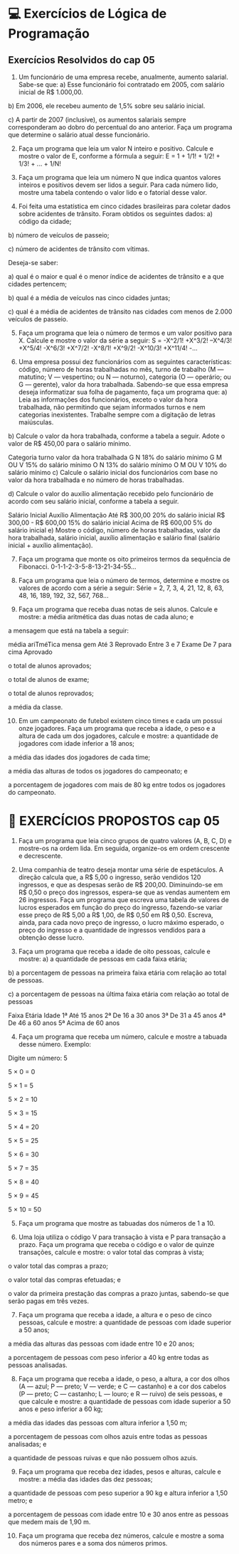 # 💻 Exercícios de Lógica de Programação


## Exercícios Resolvidos do cap 05
1. Um funcionário de uma empresa recebe, anualmente, aumento salarial. Sabe-se que:
a) Esse funcionário foi contratado em 2005, com salário inicial de R$ 1.000,00.

b) Em 2006, ele recebeu aumento de 1,5% sobre seu salário inicial.

c) A partir de 2007 (inclusive), os aumentos salariais sempre corresponderam ao dobro do percentual do ano anterior. Faça um programa que determine o salário atual desse funcionário.

2. Faça um programa que leia um valor N inteiro e positivo. Calcule e mostre o valor de E, conforme a fórmula a seguir:
E = 1 + 1/1! + 1/2! + 1/3! + ... + 1/N!

3. Faça um programa que leia um número N que indica quantos valores inteiros e positivos devem ser lidos a seguir. Para cada número lido, mostre uma tabela contendo o valor lido e o fatorial desse valor.
4. Foi feita uma estatística em cinco cidades brasileiras para coletar dados sobre acidentes de trânsito. Foram obtidos os seguintes dados:
a) código da cidade;

b) número de veículos de passeio;

c) número de acidentes de trânsito com vítimas.

Deseja-se saber:

a) qual é o maior e qual é o menor índice de acidentes de trânsito e a que cidades pertencem;

b) qual é a média de veículos nas cinco cidades juntas;

c) qual é a média de acidentes de trânsito nas cidades com menos de 2.000 veículos de passeio.

5. Faça um programa que leia o número de termos e um valor positivo para X. Calcule e mostre o valor da série a seguir:
S = -X^2/1! +X^3/2! –X^4/3! +X^5/4! -X^6/3! +X^7/2! -X^8/1! +X^9/2! -X^10/3! +X^11/4! -...

6. Uma empresa possui dez funcionários com as seguintes características: código, número de horas trabalhadas no mês, turno de trabalho (M — matutino; V — vespertino; ou N — noturno), categoria (O — operário; ou G — gerente), valor da hora trabalhada. Sabendo-se que essa empresa deseja informatizar sua folha de pagamento, faça um programa que:
a) Leia as informações dos funcionários, exceto o valor da hora trabalhada, não permitindo que sejam informados turnos e nem categorias inexistentes. Trabalhe sempre com a digitação de letras maiúsculas.

b) Calcule o valor da hora trabalhada, conforme a tabela a seguir. Adote o valor de R$ 450,00 para o salário mínimo.

Categoria	turno	valor da hora trabalhada
G	N	18% do salário mínimo
G	M OU V	15% do salário mínimo
O	N	13% do salário mínimo
O	M OU V	10% do salário mínimo
c) Calcule o salário inicial dos funcionários com base no valor da hora trabalhada e no número de horas trabalhadas.

d) Calcule o valor do auxílio alimentação recebido pelo funcionário de acordo com seu salário inicial, conforme a tabela a seguir.

Salário Inicial	Auxílio Alimentação
Até R$ 300,00	20% do salário inicial
R$ 300,00 - R$ 600,00	15% do salário inicial
Acima de R$ 600,00	5% do salário inicial
e) Mostre o código, número de horas trabalhadas, valor da hora trabalhada, salário inicial, auxílio alimentação e salário final (salário inicial + auxílio alimentação).

7. Faça um programa que monte os oito primeiros termos da sequência de Fibonacci.
0-1-1-2-3-5-8-13-21-34-55...

8. Faça um programa que leia o número de termos, determine e mostre os valores de acordo com a série a seguir:
Série = 2, 7, 3, 4, 21, 12, 8, 63, 48, 16, 189, 192, 32, 567, 768...

9. Faça um programa que receba duas notas de seis alunos. Calcule e mostre:
a média aritmética das duas notas de cada aluno; e

a mensagem que está na tabela a seguir:

média ariTméTica mensa gem Até 3 Reprovado Entre 3 e 7 Exame De 7 para cima Aprovado

o total de alunos aprovados;

o total de alunos de exame;

o total de alunos reprovados;

a média da classe.

10. Em um campeonato de futebol existem cinco times e cada um possui onze jogadores. Faça um programa que receba a idade, o peso e a altura de cada um dos jogadores, calcule e mostre:
a quantidade de jogadores com idade inferior a 18 anos;

a média das idades dos jogadores de cada time;

a média das alturas de todos os jogadores do campeonato; e

a porcentagem de jogadores com mais de 80 kg entre todos os jogadores do campeonato.

# 📝 EXERCÍCIOS PROPOSTOS cap 05
1. Faça um programa que leia cinco grupos de quatro valores (A, B, C, D) e mostre-os na ordem lida. Em seguida, organize-os em ordem crescente e decrescente.

2. Uma companhia de teatro deseja montar uma série de espetáculos. A direção calcula que, a R$ 5,00 o ingresso, serão vendidos 120 ingressos, e que as despesas serão de R$ 200,00. Diminuindo-se em R$ 0,50 o preço dos ingressos, espera-se que as vendas aumentem em 26 ingressos. Faça um programa que escreva uma tabela de valores de lucros esperados em função do preço do ingresso, fazendo-se variar esse preço de R$ 5,00 a R$ 1,00, de R$ 0,50 em R$ 0,50. Escreva, ainda, para cada novo preço de ingresso, o lucro máximo esperado, o preço do ingresso e a quantidade de ingressos vendidos para a obtenção desse lucro.

3. Faça um programa que receba a idade de oito pessoas, calcule e mostre:
a) a quantidade de pessoas em cada faixa etária;

b) a porcentagem de pessoas na primeira faixa etária com relação ao total de pessoas.

c) a porcentagem de pessoas na última faixa etária com relação ao total de pessoas

Faixa Etária	Idade
1ª	Até 15 anos
2ª	De 16 a 30 anos
3ª	De 31 a 45 anos
4ª	De 46 a 60 anos
5ª	Acima de 60 anos

4. Faça um programa que receba um número, calcule e mostre a tabuada desse número.
Exemplo:

Digite um número: 5

5 × 0 = 0

5 × 1 = 5

5 × 2 = 10

5 × 3 = 15

5 × 4 = 20

5 × 5 = 25

5 × 6 = 30

5 × 7 = 35

5 × 8 = 40

5 × 9 = 45

5 × 10 = 50


5. Faça um programa que mostre as tabuadas dos números de 1 a 10.

6. Uma loja utiliza o código V para transação à vista e P para transação a prazo. Faça um programa que receba o código e o valor de quinze transações, calcule e mostre:
o valor total das compras à vista;

o valor total das compras a prazo;

o valor total das compras efetuadas; e

o valor da primeira prestação das compras a prazo juntas, sabendo-se que serão pagas em três vezes.

7. Faça um programa que receba a idade, a altura e o peso de cinco pessoas, calcule e mostre:
a quantidade de pessoas com idade superior a 50 anos;

a média das alturas das pessoas com idade entre 10 e 20 anos;

a porcentagem de pessoas com peso inferior a 40 kg entre todas as pessoas analisadas.

8. Faça um programa que receba a idade, o peso, a altura, a cor dos olhos (A — azul; P — preto; V — verde; e C — castanho) e a cor dos cabelos (P — preto; C — castanho; L — louro; e R — ruivo) de seis pessoas, e que calcule e mostre:
a quantidade de pessoas com idade superior a 50 anos e peso inferior a 60 kg;

a média das idades das pessoas com altura inferior a 1,50 m;

a porcentagem de pessoas com olhos azuis entre todas as pessoas analisadas; e

a quantidade de pessoas ruivas e que não possuem olhos azuis.

9. Faça um programa que receba dez idades, pesos e alturas, calcule e mostre:
a média das idades das dez pessoas;

a quantidade de pessoas com peso superior a 90 kg e altura inferior a 1,50 metro; e

a porcentagem de pessoas com idade entre 10 e 30 anos entre as pessoas que medem mais de 1,90 m.

10. Faça um programa que receba dez números, calcule e mostre a soma dos números pares e a soma dos números primos.

